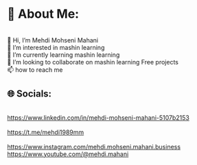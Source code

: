 
# 💫 About Me:
<br>👋 Hi, I’m Mehdi Mohseni Mahani<br>👀 I’m interested in mashin learning<br>🌱 I’m currently learning mashin learning<br>💞️ I’m looking to collaborate on mashin learning Free projects<br>📫 how to reach me


## 🌐 Socials:
 
<br>https://www.linkedin.com/in/mehdi-mohseni-mahani-5107b2153<br><br>https://t.me/mehdi1989mm<br><br>https://www.instagram.com/mehdi.mohseni.mahani.business
https://www.youtube.com/@mehdi.mahani


